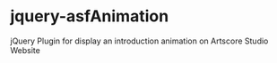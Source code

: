 jquery-asfAnimation
===================

jQuery Plugin for display an introduction animation on Artscore Studio Website
